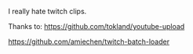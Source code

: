 I really hate twitch clips.

Thanks to:
https://github.com/tokland/youtube-upload

https://github.com/amiechen/twitch-batch-loader
